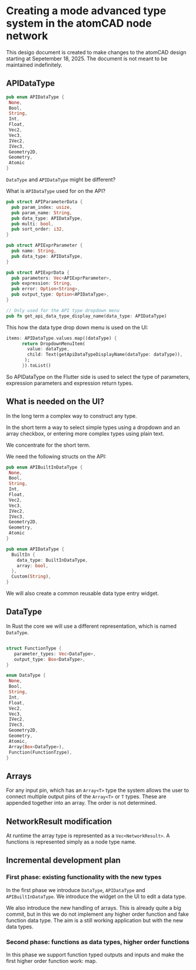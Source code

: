 # Creating a mode advanced type system in the atomCAD node network

This desigo document is created to make changes to the atomCAD design starting at Sepetember 18, 2025. The document is not meant to be maintained indefinitely.  

## APIDataType

```rust
pub enum APIDataType {
 None,
 Bool,
 String,
 Int,
 Float,
 Vec2,
 Vec3,
 IVec2,
 IVec3,
 Geometry2D,
 Geometry,
 Atomic
}

```

`DataType` and `APIDataType` might be different?

What is `APIDataType` used for on the API?

```rust
pub struct APIParameterData {
  pub param_index: usize,
  pub param_name: String,
  pub data_type: APIDataType,
  pub multi: bool,
  pub sort_order: i32,
}

pub struct APIExprParameter {
  pub name: String,
  pub data_type: APIDataType,
}

pub struct APIExprData {
  pub parameters: Vec<APIExprParameter>,
  pub expression: String,
  pub error: Option<String>,
  pub output_type: Option<APIDataType>,
}

// Only used for the API type dropdown menu
pub fn get_api_data_type_display_name(data_type: APIDataType)
```



This how the data type drop down menu is used on the UI: 

```dart
items: APIDataType.values.map((dataType) {
      return DropdownMenuItem(
        value: dataType,
        child: Text(getApiDataTypeDisplayName(dataType: dataType)),
       );
      }).toList()
```



So APIDataType on the Flutter side is used to select the type of parameters, expression parameters and expression return types.



## What is needed on the UI?

In the long term a complex way to construct any type.

In the short term a way to select simple types using a dropdown and an array checkbox, or entering more complex types using plain text.

We concentrate for the short term.

We need the following structs on the API:

```rust
pub enum APIBuiltInDataType {
 None,
 Bool,
 String,
 Int,
 Float,
 Vec2,
 Vec3,
 IVec2,
 IVec3,
 Geometry2D,
 Geometry,
 Atomic
}

pub enum APIDataType {
  BuiltIn {
    data_type: BuiltInDataType,
    array: bool,
  },
  Custom(String),
} 
```

We will also create a common reusable data type entry widget.

## DataType

In Rust the core we will use a different representation, which is named `DataType`.

```rust

struct FunctionType {
   parameter_types: Vec<DataType>,
   output_type: Box<DataType>,  
}

enum DataType {
 None,
 Bool,
 String,
 Int,
 Float,
 Vec2,
 Vec3,
 IVec2,
 IVec3,
 Geometry2D,
 Geometry,
 Atomic,
 Array(Box<DataType>),
 Function(FunctionTzype),
}
```

## Arrays

For any input pin, which has an `Array<T>` type the system allows the user to connect multiple output pins of the `Array<T>` or `T` types. These are appended together into an array. The order is not determined.

## NetworkResult modification

At runtime the array type is represented as a `Vec<NetworkResult>`. A functions is represented simply as a node type name.

## Incremental development plan

### First phase: existing functionality with the new types

In the first phase we introduce `DataType`, `APIDataType` and `APIBuiltInDataType`. We introduce the widget on the UI to edit a data type.

We also introduce the new handling of arrays. This is already quite a big commit, but in this we do not implement any higher order function and fake function data type. The aim is a still working application but with the new data types.

### Second phase: functions as data types, higher order functions

In this phase we support function typed outputs and inputs and make the first higher order function work: map.



